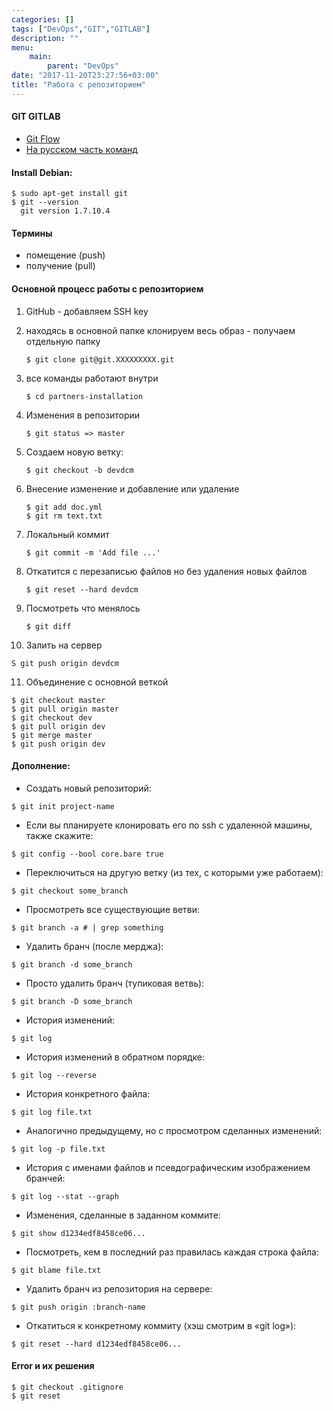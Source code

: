 ```yaml
---
categories: []
tags: ["DevOps","GIT","GITLAB"]
description: ""
menu: 
    main:
        parent: "DevOps"
date: "2017-11-20T23:27:56+03:00"
title: "Работа с репозиторием"
---
```


#### GIT GITLAB 
- [Git Flow](https://ericdouglas.github.io/2016/04/01/Git-Useful-Tips/)
- [На русском часть команд](http://eax.me/git-commands/)
<!--more-->
	
#### Install Debian:
~~~
$ sudo apt-get install git
$ git --version
  git version 1.7.10.4
~~~

#### Термины
- помещение (push) 
- получение (pull) 

#### Основной процесс работы с репозиторием
1. GitHub - добавляем SSH key
2. находясь в основной папке клонируем весь образ - получаем отдельную папку
	
	~~~ 
	$ git clone git@git.XXXXXXXXX.git 
	~~~
3. все команды работают внутри
	~~~ 	
	$ cd partners-installation 
	~~~
4. Изменения в репозитории
   ~~~
   $ git status => master  
   ~~~
5. Создаем новую ветку:
   ~~~
   $ git checkout -b devdcm 
   ~~~
6. Внесение изменение и добавление или удаление
   ~~~
   $ git add doc.yml 
   $ git rm text.txt 
   ~~~
7. Локальный коммит
   ~~~
   $ git commit -m 'Add file ...' 
   ~~~
8. Откатится с перезаписью файлов но без удаления новых файлов					
   ~~~
   $ git reset --hard devdcm 
   ~~~
9. Посмотреть что менялось
   ~~~
   $ git diff 
   ~~~
10. Залить на сервер		
   ~~~
   S git push origin devdcm 
   ~~~
11. Объединение с основной веткой
   ~~~
   $ git checkout master
   $ git pull origin master
   $ git checkout dev
   $ git pull origin dev
   $ git merge master
   $ git push origin dev 
   ~~~


#### Дополнение:
- Создать новый репозиторий:
~~~
$ git init project-name 
~~~

- Если вы планируете клонировать его по ssh с удаленной машины, также скажите:
~~~
$ git config --bool core.bare true 
~~~

- Переключиться на другую ветку (из тех, с которыми уже работаем):
~~~
$ git checkout some_branch 
~~~

- Просмотреть все существующие ветви:
~~~
$ git branch -a # | grep something 
~~~

- Удалить бранч (после мерджа):
~~~
$ git branch -d some_branch 
~~~

- Просто удалить бранч (тупиковая ветвь):
~~~
$ git branch -D some_branch 
~~~

- История изменений:
~~~
$ git log 
~~~

- История изменений в обратном порядке:
~~~
$ git log --reverse 
~~~

- История конкретного файла:
~~~
$ git log file.txt
~~~

- Аналогично предыдущему, но с просмотром сделанных изменений:
~~~
$ git log -p file.txt
~~~

- История с именами файлов и псевдографическим изображением бранчей:
~~~
$ git log --stat --graph
~~~

- Изменения, сделанные в заданном коммите:
~~~
$ git show d1234edf8458ce06...
~~~

- Посмотреть, кем в последний раз правилась каждая строка файла:
~~~
$ git blame file.txt
~~~

- Удалить бранч из репозитория на сервере:
~~~
$ git push origin :branch-name
~~~

- Откатиться к конкретному коммиту (хэш смотрим в «git log»):
~~~
$ git reset --hard d1234edf8458ce06...
~~~

#### Error и их решения		
~~~
$ git checkout .gitignore
$ git reset
~~~